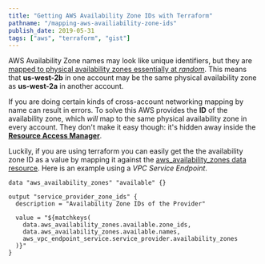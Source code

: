 ```yaml
---
title: "Getting AWS Availability Zone IDs with Terraform"
pathname: "/mapping-aws-availiability-zone-ids"
publish_date: 2019-05-31
tags: ["aws", "terraform", "gist"]
---
```


AWS Availability Zone names may look like unique identifiers, but they are [mapped to physical availability zones essentially at *random*](https://docs.aws.amazon.com/ram/latest/userguide/working-with-az-ids.html). This means that **us-west-2b** in one account may be the same physical availability zone as **us-west-2a** in another account.

If you are doing certain kinds of cross-account networking mapping by name can result in errors. To solve this AWS provides the **ID** of the availability zone, which *will* map to the same physical availability zone in every account. They don't make it easy though: it's hidden away inside the [**Resource Access Manager**]( https://console.aws.amazon.com/ram).

 Luckily, if you are using terraform you can easily get the the availability zone ID as a value by mapping it against the [aws_availability_zones data resource](https://www.terraform.io/docs/providers/aws/d/availability_zones.html). Here is an example using a *VPC Service Endpoint*.

```hcl
data "aws_availability_zones" "available" {}

output "service_provider_zone_ids" {
  description = "Availability Zone IDs of the Provider"

  value = "${matchkeys(
    data.aws_availability_zones.available.zone_ids,
    data.aws_availability_zones.available.names,
    aws_vpc_endpoint_service.service_provider.availability_zones
  )}"
}
```
